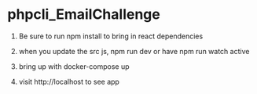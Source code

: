 # phpcli_EmailChallenge

1. Be sure to run npm install to bring in react dependencies

2. when you update the src js, npm run dev or have npm run watch active

3. bring up with docker-compose up

4. visit http://localhost to see app
